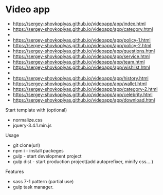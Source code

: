 # Video app

- https://sergey-shovkoplyas.github.io/videoapp/app/index.html
- https://sergey-shovkoplyas.github.io/videoapp/app/category.html 
-
- https://sergey-shovkoplyas.github.io/videoapp/app/policy-1.html 
- https://sergey-shovkoplyas.github.io/videoapp/app/policy-2.html 
- https://sergey-shovkoplyas.github.io/videoapp/app/questions.html 
- https://sergey-shovkoplyas.github.io/videoapp/app/service.html 
- https://sergey-shovkoplyas.github.io/videoapp/app/team.html 
- https://sergey-shovkoplyas.github.io/videoapp/app/wishlist.html 
-
- https://sergey-shovkoplyas.github.io/videoapp/app/history.html 
- https://sergey-shovkoplyas.github.io/videoapp/app/wallet.html 
- https://sergey-shovkoplyas.github.io/videoapp/app/category-2.html 
- https://sergey-shovkoplyas.github.io/videoapp/app/celebrity.html 
- https://sergey-shovkoplyas.github.io/videoapp/app/download.html 

Start template with (optional)
- normalize.css
- jquery-3.4.1.min.js

Usage 
- git clone(url)
- npm i      - install packeges
- gulp       - start development project
- gulp dist  - start production project(add autoprefixer, minify css....)

Features 
- sass 7-1 pattern (partial use)
- gulp task manager.
